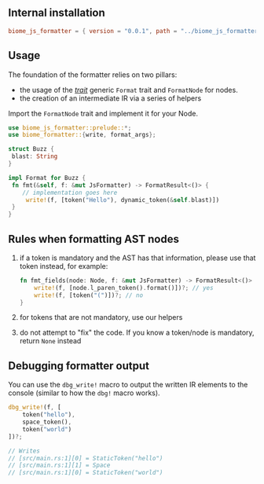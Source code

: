 ## Internal installation

```toml
biome_js_formatter = { version = "0.0.1", path = "../biome_js_formatter" }
```

## Usage

The foundation of the formatter relies on two pillars:

- the usage of the [*trait*](https://doc.rust-lang.org/reference/items/traits.html) generic `Format` trait and `FormatNode` for nodes.
- the creation of an intermediate IR via a series of helpers

Import the `FormatNode` trait and implement it for your Node.

```rust
use biome_js_formatter::prelude::*;
use biome_formatter::{write, format_args};

struct Buzz {
 blast: String
}

impl Format for Buzz {
 fn fmt(&self, f: &mut JsFormatter) -> FormatResult<()> {
 	// implementation goes here
	 write!(f, [token("Hello"), dynamic_token(&self.blast)])
 }
}

```

## Rules when formatting AST nodes

1. if a token is mandatory and the AST has that information, please use that token instead, for example:

	 ```rust
	 fn fmt_fields(node: Node, f: &mut JsFormatter) -> FormatResult<()> {
		 write!(f, [node.l_paren_token().format()])?; // yes
		 write!(f, [token("(")])?; // no
	 }
	 ```

2. for tokens that are not mandatory, use our helpers
3. do not attempt to "fix" the code. If you know a token/node is mandatory, return `None` instead

## Debugging formatter output

You can use the `dbg_write!` macro to output the written IR elements to the console (similar to how the `dbg!` macro works).

```rust
dbg_write!(f, [
	token("hello"),
	space_token(),
	token("world")
])?;

// Writes
// [src/main.rs:1][0] = StaticToken("hello")
// [src/main.rs:1][1] = Space
// [src/main.rs:1][0] = StaticToken("world")
```
